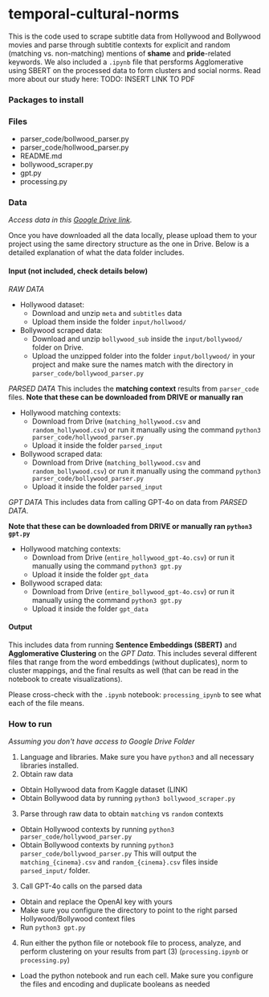 # temporal-cultural-norms
This is the code used to scrape subtitle data from Hollywood and Bollywood movies and parse through subtitle contexts for explicit and random (matching vs. non-matching) mentions of **shame** and **pride**-related keywords. We also included a `.ipynb` file that persforms Agglomerative using SBERT on the processed data to form clusters and social norms.
Read more about our study here: TODO: INSERT LINK TO PDF

### Packages to install

### Files
- parser_code/bollwood_parser.py
- parser_code/hollwood_parser.py
- README.md
- bollywood_scraper.py
- gpt.py
- processing.py

### Data
*Access data in this [Google Drive link](https://drive.google.com/drive/folders/1XzEAzx93VEOT8FtzhzEzXwCEQihiwLVc?ths=true).*


Once you have downloaded all the data locally, please upload them to your project using the same directory structure as the one in Drive.
Below is a detailed explanation of what the data folder includes.

#### Input (not included, check details below)
*RAW DATA*
- Hollywood dataset:
    - Download and unzip `meta` and `subtitles` data 
    - Upload them inside the folder `input/hollwood/`
- Bollywood scraped data:
    - Download and unzip `bollywood_sub` inside the `input/bollywood/` folder on Drive.
    - Upload the unzipped folder into the folder `input/bollywood/` in your project and make sure the names match with the directory in `parser_code/bollywood_parser.py`

*PARSED DATA*
This includes the **matching context** results from `parser_code` files.
**Note that these can be downloaded from DRIVE or manually ran**
- Hollywood matching contexts:
    - Download from Drive (`matching_hollywood.csv` and `random_hollywood.csv`) or run it manually using the command  `python3 parser_code/hollywood_parser.py`
    - Upload it inside the folder `parsed_input`
- Bollywood scraped data:
    - Download from Drive (`matching_bollywood.csv` and `random_bollywood.csv`) or run it manually using the command  `python3 parser_code/bollywood_parser.py`
    - Upload it inside the folder `parsed_input`

*GPT DATA*
This includes data from calling GPT-4o on data from *PARSED DATA*.

**Note that these can be downloaded from DRIVE or manually ran `python3 gpt.py`**
- Hollywood matching contexts:
    - Download from Drive (`entire_hollywood_gpt-4o.csv`) or run it manually using the command  `python3 gpt.py`
    - Upload it inside the folder `gpt_data`
- Bollywood scraped data:
    - Download from Drive (`entire_bollywood_gpt-4o.csv`) or run it manually using the command  `python3 gpt.py`
    - Upload it inside the folder `gpt_data`

#### Output
This includes data from running **Sentence Embeddings (SBERT)** and **Agglomerative Clustering** on the *GPT Data*.
This includes several different files that range from the word embeddings (without duplicates), norm to cluster mappings, and the final results as well (that can be read in the notebook to create visualizations).

Please cross-check with the `.ipynb` notebook: `processing_ipynb` to see what each of the file means. 

### How to run
*Assuming you don't have access to Google Drive Folder*
1. Language and libraries. Make sure you have `python3` and all necessary libraries installed.
2. Obtain raw data
* Obtain Hollywood data from Kaggle dataset (LINK)
* Obtain Bollywood data by running `python3 bollywood_scraper.py`
3. Parse through raw data to obtain `matching` vs `random` contexts
* Obtain Hollywood contexts by running `python3 parser_code/hollywood_parser.py`
* Obtain Bollywood contexts by running `python3 parser_code/bollywood_parser.py`
This will output the `matching_{cinema}.csv` and `random_{cinema}.csv` files inside `parsed_input/` folder.
3. Call GPT-4o calls on the parsed data
* Obtain and replace the OpenAI key with yours
* Make sure you configure the directory to point to the right parsed Hollywood/Bollywood context files
* Run `python3 gpt.py`
4. Run either the python file or notebook file to process, analyze, and perform clustering on your results from part (3) (`processing.ipynb` or `processing.py`)
* Load the python notebook and run each cell. Make sure you configure the files and encoding and duplicate booleans as needed

